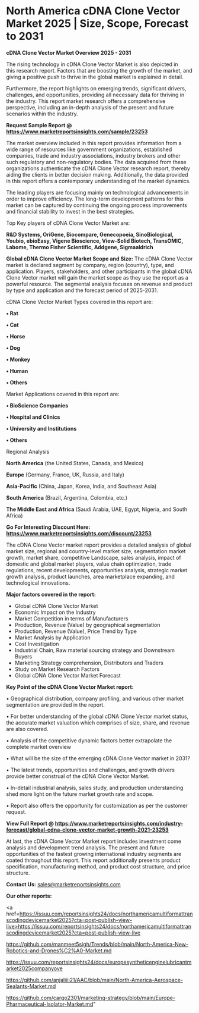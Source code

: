 # North America cDNA Clone Vector Market 2025 | Size, Scope, Forecast to 2031

<Strong> cDNA Clone Vector Market Overview 2025 - 2031</strong>

The rising technology in cDNA Clone Vector Market is also depicted in this research report. Factors that are boosting the growth of the market, and giving a positive push to thrive in the global market is explained in detail.

Furthermore, the report highlights on emerging trends, significant drivers, challenges, and opportunities, providing all necessary data for thriving in the industry. This report market research offers a comprehensive perspective, including an in-depth analysis of the present and future scenarios within the industry.

<strong>Request Sample Report @ <a href=https://www.marketreportsinsights.com/sample/23253>https://www.marketreportsinsights.com/sample/23253</a></strong>

The market overview included in this report provides information from a wide range of resources like government organizations, established companies, trade and industry associations, industry brokers and other such regulatory and non-regulatory bodies. The data acquired from these organizations authenticate the cDNA Clone Vector research report, thereby aiding the clients in better decision making. Additionally, the data provided in this report offers a contemporary understanding of the market dynamics.

The leading players are focusing mainly on technological advancements in order to improve efficiency. The long-term development patterns for this market can be captured by continuing the ongoing process improvements and financial stability to invest in the best strategies.

Top Key players of cDNA Clone Vector Market are:

<strong>R&D Systems, OriGene, Biocompare, Genecopoeia, SinoBiological, Youbio, ebioEasy, Vigene Bioscience, View-Solid Biotech, TransOMIC, Labome, Thermo Fisher Scientific, Addgene, Sigmaaldrich</strong>

<strong><b>Global cDNA Clone Vector Market Scope and Size:</b></strong>
The cDNA Clone Vector market is declared segment by company, region (country), type, and application. Players, stakeholders, and other participants in the global cDNA Clone Vector market will gain the market scope as they use the report as a powerful resource. The segmental analysis focuses on revenue and product by type and application and the forecast period of 2025-2031.

cDNA Clone Vector Market Types covered in this report are:

<strong>• Rat

• Cat

• Horse

• Dog

• Monkey

• Human

• Others</strong>

Market Applications covered in this report are:

<strong>• BioScience Companies

• Hospital and Clinics

• University and Institutions

• Others</strong> 

Regional Analysis

<strong>North America</strong> (the United States, Canada, and Mexico)

<strong>Europe</strong> (Germany, France, UK, Russia, and Italy)

<strong>Asia-Pacific</strong> (China, Japan, Korea, India, and Southeast Asia)

<strong>South America</strong> (Brazil, Argentina, Colombia, etc.)

<strong>The Middle East and Africa</strong> (Saudi Arabia, UAE, Egypt, Nigeria, and South Africa)

<strong>Go For Interesting Discount Here: <a href=https://www.marketreportsinsights.com/discount/23253>https://www.marketreportsinsights.com/discount/23253</a></strong>

The cDNA Clone Vector market report provides a detailed analysis of global market size, regional and country-level market size, segmentation market growth, market share, competitive Landscape, sales analysis, impact of domestic and global market players, value chain optimization, trade regulations, recent developments, opportunities analysis, strategic market growth analysis, product launches, area marketplace expanding, and technological innovations.

<strong><b>Major factors covered in the report:</b></strong>
<ul>
  <li>Global cDNA Clone Vector Market </li>
  <li>Economic Impact on the Industry</li>
  <li>Market Competition in terms of Manufacturers</li>
  <li>Production, Revenue (Value) by geographical segmentation</li>
  <li>Production, Revenue (Value), Price Trend by Type</li>
  <li>Market Analysis by Application</li>
  <li>Cost Investigation</li>
  <li>Industrial Chain, Raw material sourcing strategy and Downstream Buyers</li>
  <li>Marketing Strategy comprehension, Distributors and Traders</li>
  <li>Study on Market Research Factors</li>
  <li>Global cDNA Clone Vector Market Forecast</li>
</ul>

<strong><b>Key Point of the cDNA Clone Vector Market report:</b></strong>

• Geographical distribution, company profiling, and various other market segmentation are provided in the report.

• For better understanding of the global cDNA Clone Vector market status, the accurate market valuation which comprises of size, share, and revenue are also covered.

• Analysis of the competitive dynamic factors better extrapolate the complete market overview

• What will be the size of the emerging cDNA Clone Vector market in 2031?

• The latest trends, opportunities and challenges, and growth drivers provide better construal of the cDNA Clone Vector Market.

• In-detail industrial analysis, sales study, and production understanding shed more light on the future market growth rate and scope.

• Report also offers the opportunity for customization as per the customer request.

<strong><b>View Full Report @ <a href=https://www.marketreportsinsights.com/industry-forecast/global-cdna-clone-vector-market-growth-2021-23253>https://www.marketreportsinsights.com/industry-forecast/global-cdna-clone-vector-market-growth-2021-23253</a></b></strong>


At last, the cDNA Clone Vector Market report includes investment come analysis and development trend analysis. The present and future opportunities of the fastest growing international industry segments are coated throughout this report. This report additionally presents product specification, manufacturing method, and product cost structure, and price structure.

<strong>Contact Us:</strong>
sales@marketreportsinsights.com

<strong>Our other reports:</strong>

<a href=https://issuu.com/reportsinsights24/docs/northamericamultiformattranscodingdevicemarket2025?cta=post-publish-view-live>https://issuu.com/reportsinsights24/docs/northamericamultiformattranscodingdevicemarket2025?cta=post-publish-view-live</a>

<a href=https://github.com/manmeet5sigh/Trends/blob/main/North-America-New-Robotics-and-Drones%C2%A0-Market.md>https://github.com/manmeet5sigh/Trends/blob/main/North-America-New-Robotics-and-Drones%C2%A0-Market.md</a>

<a href=https://issuu.com/reportsinsights24/docs/europesyntheticenginelubricantmarket2025companyove>https://issuu.com/reportsinsights24/docs/europesyntheticenginelubricantmarket2025companyove</a>

<a href=https://github.com/anjaliiii21/AAC/blob/main/North-America-Aerospace-Sealants-Market.md>https://github.com/anjaliiii21/AAC/blob/main/North-America-Aerospace-Sealants-Market.md</a>

<a href=https://github.com/cargo2301/marketing-strategy/blob/main/Europe-Pharmaceutical-Isolator-Market.md>https://github.com/cargo2301/marketing-strategy/blob/main/Europe-Pharmaceutical-Isolator-Market.md</a>"
